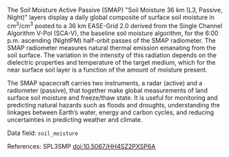 The Soil Moisture Active Passive (SMAP) "Soil Moisture 36 km (L3, Passive, Night)" layers display a daily global composite of surface soil moisture in cm<sup>3</sup>/cm<sup>3</sup> posted to a 36 km EASE-Grid 2.0 derived from the Single Channel Algorithm V-Pol (SCA-V), the baseline soil moisture algorithm, for the 6:00 p.m. ascending (NightPM) half-orbit passes of the SMAP radiometer. The SMAP radiometer measures natural thermal emission emanating from the soil surface. The variation in the intensity of this radiation depends on the dielectric properties and temperature of the target medium, which for the near surface soil layer is a function of the amount of moisture present.

The SMAP spacecraft carries two instruments, a radar (active) and a radiometer (passive), that together make global measurements of land surface soil moisture and freeze/thaw state. It is useful for monitoring and predicting natural hazards such as floods and droughts, understanding the linkages between Earth’s water, energy and carbon cycles, and reducing uncertainties in predicting weather and climate.

Data field: `soil_moisture`

References: SPL3SMP [doi:10.5067/HH4SZ2PXSP6A](https://doi.org/10.5067/HH4SZ2PXSP6A)
